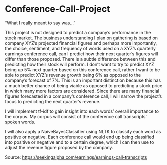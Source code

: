 # Conference-Call-Project

“What I really meant to say was…”

This project is not designed to predict a company’s performance in the stock market. The business understanding I plan on gathering is based on company XYZ’s projected financial figures and perhaps more importantly, the choice, sentiment, and frequency of words used on a XYZ’s quarterly earnings conference call, can I predict how their next quarter’s figures will differ than those proposed. There is a subtle difference between this and predicting how their stock will perform. I don’t want to try to predict XYZ being up 5% next quarter based on this conference call, rather I want to be able to predict XYZ’s revenue growth being 6% as opposed to the company’s forecast of 7%. This is an important distinction because this has a much better chance of being viable as opposed to predicting a stock price in which many more factors are considered. Since there are many financial figures forecasted in a company’s conference call, I will narrow the project’s focus to predicting the next quarter’s revenue. 

I will implement tf-idf to gain insight into each words’ overall importance to the corpus. My corpus will consist of the conference call transcripts' spoken words.

I will also apply a NaiveBayesClassifier using NLTK to classify each word as positive or negative. Each conference call would end up being classified into positive or negative and to a certain degree, which I can then use to adjust the revenue figure proposed by the company.


Source: https://seekingalpha.com/earnings/earnings-call-transcripts

